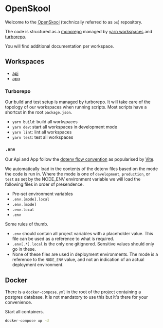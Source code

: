 # OpenSkool

Welcome to the [OpenSkool](https://openskool.be) \(technically referred to as `os`\)
repository.

The code is structured as a [monorepo](https://monorepo.tools) managed by [yarn workspaces](https://yarnpkg.com/features/workspaces)
and [turborepo](https://github.com/vercel/turborepo).

You will find additional documentation per workspace.

## Workspaces

- [api](./api/README.md)
- [app](./app/README.md)

### Turborepo

Our build and test setup is managed by turborepo. It will take care of the topology
of our workspaces when running scripts. Most scripts have a shortcut in the root
`package.json`.

- `yarn build`: build all workspaces
- `yarn dev`: start all workspaces in development mode
- `yarn lint`: lint all workspaces
- `yarn test`: test all workspaces

### `.env`

Our Api and App follow the [dotenv flow convention](https://github.com/kerimdzhanov/dotenv-flow) as popularised by [Vite](https://vitejs.dev/guide/env-and-mode.html#env-files).

We automatically load in the contents of the dotenv files based on the mode the
code is run in. Where the mode is one of `development`, `production`, or `test`
as set by the NODE_ENV environment variable we will load the following files in
order of presendence.

- Pre-set environment variables
- `.env.[mode].local`
- `.env.[mode]`
- `.env.local`
- `.env`

Some rules of thumb.

- `.env` should contain all project variables with a placeholder value. This file can be used as a reference to what is required.
- `.env[.*].local` is the only one gitignored. Sensitive values should only go in these.
- None of these files are used in deployment environments. The mode is a reference to the `NODE_ENV` value, and not an indication of an actual deployment environment.

## Docker

There is a `docker-compose.yml` in the root of the project containing a postgres
database. It is not mandatory to use this but it's there for your convenience.

Start all containers.

```sh
docker-compose up -d
```
